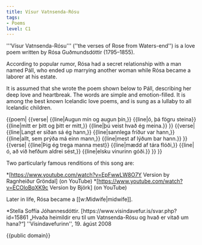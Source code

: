 ```yaml
---
title: Vísur Vatnsenda-Rósu
tags:
- Poems
level: C1
---
```


'''Vísur Vatnsenda-Rósu''' (''the verses of Rose from Waters-end'') is a love poem written by Rósa Guðmundsdóttir (1795–1855).

According to popular rumor, Rósa had a secret relationship with a man named Páll, who ended up marrying another woman while Rósa became a laborer at his estate.

It is assumed that she wrote the poem shown below to Páll, describing her deep love and heartbreak. The words are simple and emotion-filled. It is among the best known Icelandic love poems, and is sung as a lullaby to all Icelandic children.

{{poem|
{{verse|
{{line|Augun mín og augun þín,}}
{{line|ó, þá fögru steina}}
{{line|mitt er þitt og þitt er mitt,}}
{{line|þú veist hvað ég meina.}}
}}
{{verse|
{{line|Langt er síðan sá ég hann,}}
{{line|sannlega fríður var hann,}}
{{line|allt, sem prýða má <!-- stundum er "mátti" --> einn mann,}}
{{line|mest af lýðum bar hann.}}
}}
{{verse|
{{line|Þig ég trega manna mest}}
{{line|mædd af tára flóði,}}
{{line|ó, að við hefðum aldrei sést,}}
{{line|elsku vinurinn góði.}}
}}
}}

Two particularly famous renditions of this song are:

*[https://www.youtube.com/watch?v=EpFwwLW8O7Y Version by Ragnheiður Gröndal] (on YouTube)
*[https://www.youtube.com/watch?v=ECOloBqXK9c Version by Björk] (on YouTube)

Later in life, Rósa became a [[w:Midwife|midwife]].

<sources>
*Stella Soffía Jóhannesdóttir. [https://www.visindavefur.is/svar.php?id=15861 „Hvaða heimildir eru til um Vatnsenda-Rósu og hvað er vitað um hana?“] ''Vísindavefurinn'', 19. ágúst 2008
</sources>

{{public domain}}
